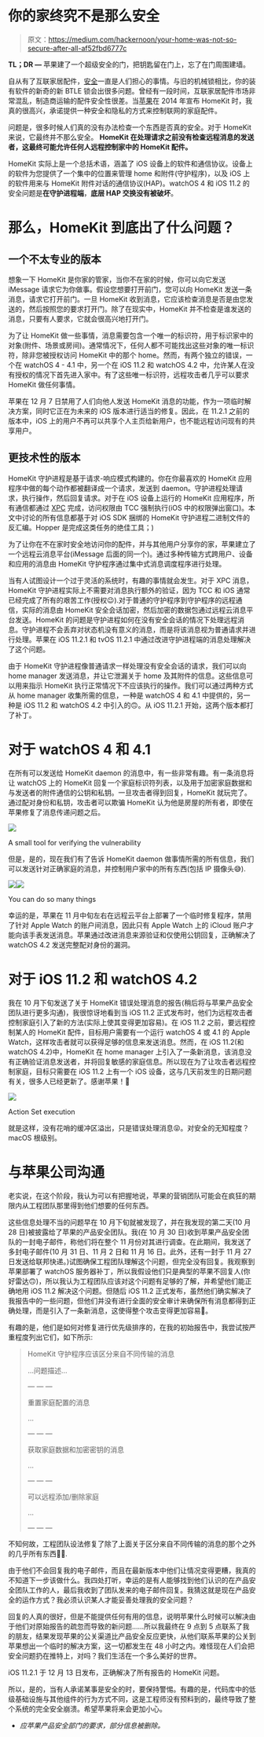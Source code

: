 # 你的家终究不是那么安全

> 原文：<https://medium.com/hackernoon/your-home-was-not-so-secure-after-all-af52fbd6777c>

**TL；DR —** 苹果建了一个超级安全的门，把钥匙留在门上，忘了在门周围建墙。

自从有了互联家居配件，[安全](https://hackernoon.com/tagged/security)一直是人们担心的事情。与旧的机械锁相比，你的装有软件的新奇的新 BTLE 锁会出很多问题。曾经有一段时间，互联家居配件市场非常混乱，制造商运输的配件安全性很差。当[苹果](https://hackernoon.com/tagged/apple)在 2014 年宣布 HomeKit 时，我真的很高兴，承诺提供一种安全和隐私的方式来控制联网的家庭配件。

问题是，很多时候人们真的没有办法检查一个东西是否真的安全。对于 HomeKit 来说，它最终并不那么安全。 **HomeKit 在处理请求之前没有检查远程消息的发送者，这最终可能允许任何人远程控制家中的 HomeKit 配件。**

HomeKit 实际上是一个总括术语，涵盖了 iOS 设备上的软件和通信协议。设备上的软件为您提供了一个集中的位置来管理 home 和附件(守护程序)，以及 iOS 上的软件用来与 HomeKit 附件对话的通信协议(HAP)。watchOS 4 和 iOS 11.2 的安全问题是**在守护进程端**，**底层 HAP 交换没有被破坏**。

# 那么，HomeKit 到底出了什么问题？

## 一个不太专业的版本

想象一下 HomeKit 是你家的管家，当你不在家的时候，你可以向它发送 iMessage 请求它为你做事。假设您想要打开前门，您可以向 HomeKit 发送一条消息，请求它打开前门。一旦 HomeKit 收到消息，它应该检查消息是否是由您发送的，然后按照您的要求打开门。除了在现实中，HomeKit 并不检查是谁发送的消息，只要有人要求，它就会很高兴地打开门。

为了让 HomeKit 做一些事情，消息需要包含一个唯一的标识符，用于标识家中的对象(附件、场景或房间)。通常情况下，任何人都不可能找出这些对象的唯一标识符，除非您被授权访问 HomeKit 中的那个 home。然而，有两个独立的错误，一个在 watchOS 4 - 4.1 中，另一个在 iOS 11.2 和 watchOS 4.2 中，允许某人在没有授权的情况下首先进入家中。有了这些唯一标识符，远程攻击者几乎可以要求 HomeKit 做任何事情。

苹果在 12 月 7 日禁用了人们向他人发送 HomeKit 消息的功能，作为一项临时解决方案，同时它正在为未来的 iOS 版本进行适当的修复。因此，在 11.2.1 之前的版本中，iOS 上的用户不再可以共享个人主页给新用户，也不能远程访问现有的共享用户。

## 更技术性的版本

HomeKit 守护进程是基于请求-响应模式构建的。你在你最喜欢的 HomeKit 应用程序中做的每个动作都被翻译成一个请求，发送到 daemon。守护进程处理请求，执行操作，然后回复请求。对于在 iOS 设备上运行的 HomeKit 应用程序，所有通信都通过 [XPC](https://developer.apple.com/documentation/foundation/xpc) 完成，访问权限由 TCC 强制执行(iOS 中的权限弹出窗口)。本文中讨论的所有信息都基于对 iOS SDK 捆绑的 HomeKit 守护进程二进制文件的反汇编。Hopper 是完成这类任务的绝佳工具；)

为了让你在不在家时安全地访问你的配件，并与其他用户分享你的家，苹果建立了一个远程云消息平台(iMessage 后面的同一个)。通过多种传输方式跨用户、设备和应用的消息由 HomeKit 守护程序通过集中式消息调度程序进行处理。

当有人试图设计一个过于灵活的系统时，有趣的事情就会发生。对于 XPC 消息，HomeKit 守护进程实际上不需要对消息执行额外的验证，因为 TCC 和 iOS 通常已经完成了所有的艰苦工作(授权😉).对于普通的守护程序到守护程序的远程通信，实际的消息由 HomeKit 安全会话加密，然后加密的数据包通过远程云消息平台发送。HomeKit 的问题是守护进程如何在没有安全会话的情况下处理远程消息。守护进程不会丢弃对状态机没有意义的消息，而是将该消息视为普通请求并进行处理。苹果在 iOS 11.2.1 和 tvOS 11.2.1 中通过改进守护进程端的消息处理解决了这个问题。

由于 HomeKit 守护进程像普通请求一样处理没有安全会话的请求，我们可以向 home manager 发送消息，并让它泄漏关于 home 及其附件的信息。这些信息可以用来指示 HomeKit 执行正常情况下不应该执行的操作。我们可以通过两种方式从 home manager 收集所需的信息，一种是 watchOS 4 和 4.1 中提供的，另一种是 iOS 11.2 和 watchOS 4.2 中引入的🙃。从 iOS 11.2.1 开始，这两个版本都打了补丁。

# 对于 watchOS 4 和 4.1

在所有可以发送给 HomeKit daemon 的消息中，有一些非常有趣。有一条消息将让 watchOS 上的 HomeKit 回复一个家庭标识符列表，以及用于加密家庭数据和与发送者的附件通信的公钥和私钥。一旦攻击者得到回复，HomeKit 就玩完了。通过配对身份和私钥，攻击者可以欺骗 HomeKit 认为他是房屋的所有者，即使在苹果修复了消息传递问题之后。

![](img/2404359440caed7c774cfe2c8f9517c1.png)

A small tool for verifying the vulnerability

但是，是的，现在我们有了告诉 HomeKit daemon 做事情所需的所有信息，我们可以发送针对正确家庭的消息，并控制用户家中的所有东西(包括 IP 摄像头😅).

![](img/30860a49961db865af9ea55e24931430.png)![](img/732efac36ad74caeb8e200dba5f84c7d.png)

You can do so many things

幸运的是，苹果在 11 月中旬左右在远程云平台上部署了一个临时修复程序，禁用了针对 Apple Watch 的账户间消息，因此只有 Apple Watch 上的 iCloud 账户才能向该手表发送消息。苹果通过改进消息来源验证和仅使用公钥回复，正确解决了 watchOS 4.2 发送完整配对身份的漏洞。

# 对于 iOS 11.2 和 watchOS 4.2

我在 10 月下旬发送了关于 HomeKit 错误处理消息的报告(稍后将与苹果产品安全团队进行更多沟通)，我很惊讶地看到当 iOS 11.2 正式发布时，他们为远程攻击者控制家庭引入了新的方法(实际上使其变得更加容易)。在 iOS 11.2 之前，要远程控制某人的 HomeKit 配件，目标用户需要有一个运行 watchOS 4 或 4.1 的 Apple Watch，这样攻击者就可以获得足够的信息来发送消息。然而，在 iOS 11.2(和 watchOS 4.2)中，HomeKit 在 home manager 上引入了一条新消息，该消息没有正确验证消息发送者，并将回复敏感的家庭信息。所以现在为了让攻击者远程控制家庭，目标只需要在 iOS 11.2 上有一个 iOS 设备，这与几天前发生的日期问题有关，很多人已经更新了。感谢苹果！🤦

![](img/8f2a19b30e6fdcfd5d14d76635c44e74.png)

Action Set execution

就是这样，没有花哨的缓冲区溢出，只是错误处理消息😝。对安全的无知程度？macOS 根级别。

# 与苹果公司沟通

老实说，在这个阶段，我认为可以有把握地说，苹果的营销团队可能会在疯狂的期限内从工程团队那里得到他们想要的任何东西。

这些信息处理不当的问题早在 10 月下旬就被发现了，并在我发现的第二天(10 月 28 日)被披露给了苹果的产品安全团队。我(在 10 月 30 日)收到苹果产品安全团队的一封电子邮件，称他们将在整个 11 月份对其进行调查。在此期间，我发送了多封电子邮件(10 月 31 日、11 月 2 日和 11 月 16 日。此外，还有一封于 11 月 27 日发送给联邦快递。)试图确保工程团队理解这个问题，但完全没有回复。我观察到苹果部署了 watchOS 服务器补丁，所以我假设他们只是典型的苹果不回复人(你好雷达🙃)，所以我认为工程团队应该对这个问题有足够的了解，并希望他们能正确地用 iOS 11.2 解决这个问题。但随后 iOS 11.2 正式发布，虽然他们确实解决了我报告中的一些问题，但他们并没有进行全面的安全审计来确保所有消息都得到正确处理，而是引入了一条新消息，这使得整个攻击变得更加容易🤦。

有趣的是，他们是如何对修复进行优先级排序的，在我的初始报告中，我尝试按严重程度列出它们，如下所示:

> HomeKit 守护程序应该区分来自不同传输的消息
> 
> …问题描述…
> 
> — — —
> 
> 重置家庭配置的消息
> 
> …
> 
> — — —
> 
> 获取家庭数据和加密密钥的消息
> 
> …
> 
> — — —
> 
> 可以远程添加/删除家庭
> 
> …
> 
> — — —

不知何故，工程团队设法修复了除了上面关于区分来自不同传输的消息的那个之外的几乎所有东西🤷‍♂️.

由于他们不会回复我的电子邮件，而且在最新版本中他们让情况变得更糟，我真的不知道下一步该做什么。我四处打听，幸运的是有人能够找到他们认识的在产品安全团队工作的人，最后我收到了团队发来的电子邮件回复。我猜这就是现在产品安全的运作方式？我必须认识某人才能妥善处理我的安全问题？

回复的人真的很好，但是不能提供任何有用的信息，说明苹果什么时候可以解决由于他们对原始报告的疏忽而导致的新问题……所以我最终在 9 点到 5 点联系了我的朋友，结果发现苹果的公关渠道比产品安全反应更快，从他们联系苹果的公关到苹果想出一个临时的解决方案，这一切都发生在 48 小时之内。难怪现在人们会把安全问题扔在推特上，对吗？我们生活在一个多么美好的世界。

iOS 11.2.1 于 12 月 13 日发布，正确解决了所有报告的 HomeKit 问题。

所以，是的，当有人承诺某事是安全的时，要保持警惕。有趣的是，代码库中的低级基础设施与其他组件的行为方式不同，这是工程师没有预料到的，最终导致了整个系统的完全安全崩溃。希望苹果将来会更加小心。

*   *应苹果产品安全部门的要求，部分信息被删除。*